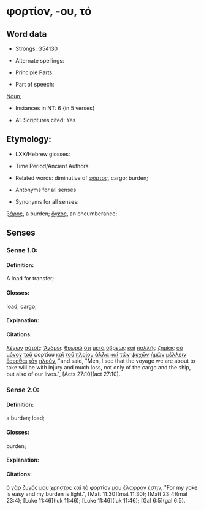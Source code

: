 # φορτίον, -ου, τό

<!-- Status: S2=NeedsFinalCheck -->
<!-- Lexica used for edits: BDAG, FFM, LN, A-S -->

## Word data

* Strongs: G54130

* Alternate spellings:


* Principle Parts: 

* Part of speech: 

[Noun](http://ugg.readthedocs.io/en/latest/noun.html); 

* Instances in NT: 6 {in 5 verses}

* All Scriptures cited: Yes

## Etymology: 

* LXX/Hebrew glosses: 

* Time Period/Ancient Authors: 

* Related words: diminutive of [φόρτος](../G54140/01.md), cargo; burden;

* Antonyms for all senses

* Synonyms for all senses: 

[βάρος](../G09220/01.md), a burden; [ὄγκος](../G35910/01.md), an encumberance; 

## Senses 

### Sense 1.0:

#### Definition: 

A load for transfer;

#### Glosses:

load; cargo;

#### Explanation:

#### Citations:

[λέγων](../G30040/01.md) [αὐτοῖς](../G08460/01.md) [Ἄνδρες](../G04350/01.md) [θεωρῶ](../G23340/01.md) [ὅτι](../G37540/01.md) [μετὰ](../G33260/01.md) [ὕβρεως](../G51960/01.md) [καὶ](../G25320/01.md) [πολλῆς](../G41830/01.md) [ζημίας](../G22090/01.md) [οὐ](../G37560/01.md) [μόνον](../G34400/01.md) [τοῦ](../G35880/01.md) φορτίου [καὶ](../G25320/01.md) [τοῦ](../G35880/01.md) [πλοίου](../G41430/01.md) [ἀλλὰ](../G02350/01.md) [καὶ](../G25320/01.md) [τῶν](../G35880/01.md) [ψυχῶν](../G55900/01.md) [ἡμῶν](../G14730/01.md) [μέλλειν](../G31950/01.md) [ἔσεσθαι](../G99999/01.md) [τὸν](../G35880/01.md) [πλοῦν](../G41440/01.md), "and said, "Men, I see that the voyage we are about to take will be with injury and much loss, not only of the cargo and the ship, but also of our lives.", [Acts 27:10](act 27:10). 	

### Sense 2.0:

#### Definition: 

a burden; load; 

#### Glosses:

burden;

#### Explanation:

#### Citations:

[ὁ](../G35880/01.md) [γὰρ](../G10630/01.md) [ζυγός](../G22180/01.md) [μου](../G14730/01.md) [χρηστὸς](../G55430/01.md) [καὶ](../G25320/01.md) [τὸ](../G35880/01.md) φορτίον [μου](../G14730/01.md) [ἐλαφρόν](../G16450/01.md) [ἐστιν](../G99999/01.md), "For my yoke is easy and my burden is light.", 
[Matt 11:30](mat 11:30); [Matt 23:4](mat 23:4); [Luke 11:46](luk 11:46); [Luke 11:46](luk 11:46); [Gal 6:5](gal 6:5).  

